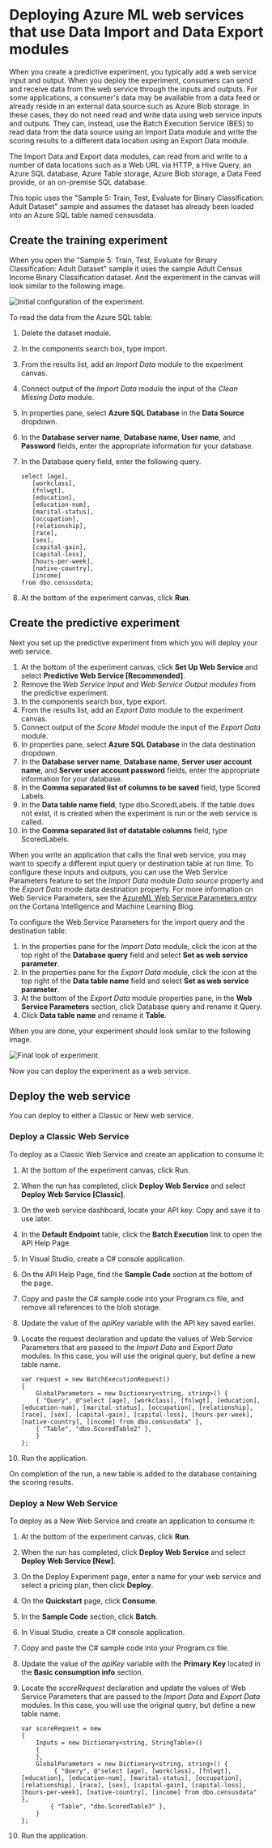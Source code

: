 <properties
	pageTitle="Deploying Azure ML web services that use Data Import and Data Export modules | Microsoft Azure"
	description="Learn how to use the Import Data and Export Data modules to send and receive data from a web service."
	services="machine-learning"
	documentationCenter=""
	authors="vDonGlover"
	manager="raymondlaghaeian"
	editor=""/>

<tags
	ms.service="machine-learning"
	ms.workload="data-services"
	ms.tgt_pltfrm="na"
	ms.devlang="na"
	ms.topic="article"
	ms.date="08/12/2016"
	ms.author="v-donglo"/>



# Deploying Azure ML web services that use Data Import and Data Export modules 

When you create a predictive experiment, you typically add a web service input and output. When you deploy the experiment, consumers can send and receive data from the web service through the inputs and outputs. For some applications, a consumer's data may be available from a data feed or already reside in an external data source such as Azure Blob storage. In these cases, they do not need read and write data using web service inputs and outputs. They can, instead, use the Batch Execution Service (BES) to read data from the data source using an Import Data module and write the scoring results to a different data location using an Export Data module.

The Import Data and Export data modules, can read from and write to a number of data locations such as a Web URL via HTTP, a Hive Query, an Azure SQL database, Azure Table storage, Azure Blob storage, a Data Feed provide, or an on-premise SQL database.

This topic uses the "Sample 5: Train, Test, Evaluate for Binary Classification: Adult Dataset" sample and assumes the dataset has already been loaded into an Azure SQL table named censusdata.

## Create the training experiment 
 
When you open the "Sample 5: Train, Test, Evaluate for Binary Classification: Adult Dataset" sample it uses the sample Adult Census Income Binary Classification dataset. And the experiment in the canvas will look similar to the following image.

![Initial configuration of the experiment.](./media/machine-learning-web-services-that-use-import-export-modules/initial-look-of-experiment.png)
  

To read the data from the Azure SQL table:

1. 	Delete the dataset module.
2.	In the components search box, type import.
3.	From the results list, add an *Import Data* module to the experiment canvas.
4.	Connect output of the *Import Data* module the input of the *Clean Missing Data* module.
5.	In properties pane, select **Azure SQL Database** in the **Data Source** dropdown.
6.	In the **Database server name**, **Database name**, **User name**, and **Password** fields, enter the appropriate information for your database.
7.	In the Database query field, enter the following query.

		select [age],
		   [workclass],
		   [fnlwgt],
		   [education],
		   [education-num],
		   [marital-status],
		   [occupation],
		   [relationship],
		   [race],
		   [sex],
		   [capital-gain],
		   [capital-loss],
		   [hours-per-week],
		   [native-country],
		   [income]
		from dbo.censusdata;

8.	At the bottom of the experiment canvas, click **Run**.

## Create the predictive experiment

Next you set up the predictive experiment from which you will deploy your web service.

1.	At the bottom of the experiment canvas, click **Set Up Web Service** and select **Predictive Web Service [Recommended]**.
2.	Remove the *Web Service Input* and *Web Service Output modules* from the predictive experiment. 
3.	In the components search box, type export.
4.	From the results list, add an *Export Data* module to the experiment canvas.
5.	Connect output of the *Score Model* module the input of the *Export Data* module. 
6.	In properties pane, select **Azure SQL Database** in the data destination dropdown.
7.	In the **Database server name**, **Database name**, **Server user account name**, and **Server user account password** fields, enter the appropriate information for your database.
8.	In the **Comma separated list of columns to be saved** field, type Scored Labels.
9.	In the **Data table name field**, type dbo.ScoredLabels. If the table does not exist, it is created when the experiment is run or the web service is called.
10.	In the **Comma separated list of datatable columns** field, type ScoredLabels.

When you write an application that calls the final web service, you may want to specify a different input query or destination table at run time. To configure these inputs and outputs, you can use the Web Service Parameters feature to set the *Import Data* module *Data source* property and the *Export Data* mode data destination property.  For more information on Web Service Parameters, see the [AzureML Web Service Parameters entry](https://blogs.technet.microsoft.com/machinelearning/2014/11/25/azureml-web-service-parameters/) on the Cortana Intelligence and Machine Learning Blog.

To configure the Web Service Parameters for the import query and the destination table:

1.	In the properties pane for the *Import Data* module, click the icon at the top right of the **Database query** field and select **Set as web service parameter**.
2.	In the properties pane for the *Export Data* module, click the icon at the top right of the **Data table name** field and select **Set as web service parameter**.
3.	At the bottom of the *Export Data* module properties pane, in the **Web Service Parameters** section, click Database query and rename it Query.
4.	Click **Data table name** and rename it **Table**.

When you are done, your experiment should look similar to the following image.
 
![Final look of experiment.](./media/machine-learning-web-services-that-use-import-export-modules/experiment-with-import-data-added.png)

Now you can deploy the experiment as a web service.

## Deploy the web service 
You can deploy to either a Classic or New web service.

### Deploy a Classic Web Service

To deploy as a Classic Web Service and create an application to consume it:

1.	At the bottom of the experiment canvas, click Run.
2.	When the run has completed, click **Deploy Web Service** and select **Deploy Web Service [Classic]**.
3.	On the web service dashboard, locate your API key. Copy and save it to use later.
4.	In the **Default Endpoint** table, click the **Batch Execution** link to open the API Help Page.
5.	In Visual Studio, create a C# console application.
6.	On the API Help Page, find the **Sample Code** section at the bottom of the page.
7.	Copy and paste the C# sample code into your Program.cs file, and remove all references to the blob storage.
8.	Update the value of the *apiKey* variable with the API key saved earlier.
9.	Locate the request declaration and update the values of Web Service Parameters that are passed to the *Import Data* and *Export Data* modules. In this case, you will use the original query, but define a new table name.

		var request = new BatchExecutionRequest() 
		{	
		    GlobalParameters = new Dictionary<string, string>() {
			{ "Query", @"select [age], [workclass], [fnlwgt], [education], [education-num], [marital-status], [occupation], [relationship], [race], [sex], [capital-gain], [capital-loss], [hours-per-week], [native-country], [income] from dbo.censusdata" },
			{ "Table", "dbo.ScoredTable2" },
		    }
		};

10.	Run the application. 

On completion of the run, a new table is added to the database containing the scoring results.

### Deploy a New Web Service

To deploy as a New Web Service and create an application to consume it:

1.	At the bottom of the experiment canvas, click **Run**.
2.	When the run has completed, click **Deploy Web Service** and select **Deploy Web Service [New]**.
3.	On the Deploy Experiment page, enter a name for your web service and select a pricing plan, then click **Deploy**.
4.	On the **Quickstart** page, click **Consume**.
5.	In the **Sample Code** section, click **Batch**.
6.	In Visual Studio, create a C# console application.
7.	Copy and paste the C# sample code into your Program.cs file.
8.	Update the value of the *apiKey* variable with the **Primary Key** located in the **Basic consumption info** section.
9.	Locate the *scoreRequest* declaration and update the values of Web Service Parameters that are passed to the *Import Data* and *Export Data* modules. In this case, you will use the original query, but define a new table name.

		var scoreRequest = new
		{
		    Inputs = new Dictionary<string, StringTable>()
		    {
		    },
		    GlobalParameters = new Dictionary<string, string>() {
		         { "Query", @"select [age], [workclass], [fnlwgt], [education], [education-num], [marital-status], [occupation], [relationship], [race], [sex], [capital-gain], [capital-loss], [hours-per-week], [native-country], [income] from dbo.censusdata" },
		        { "Table", "dbo.ScoredTable3" },
		    }
		};

10.	Run the application. 
 

